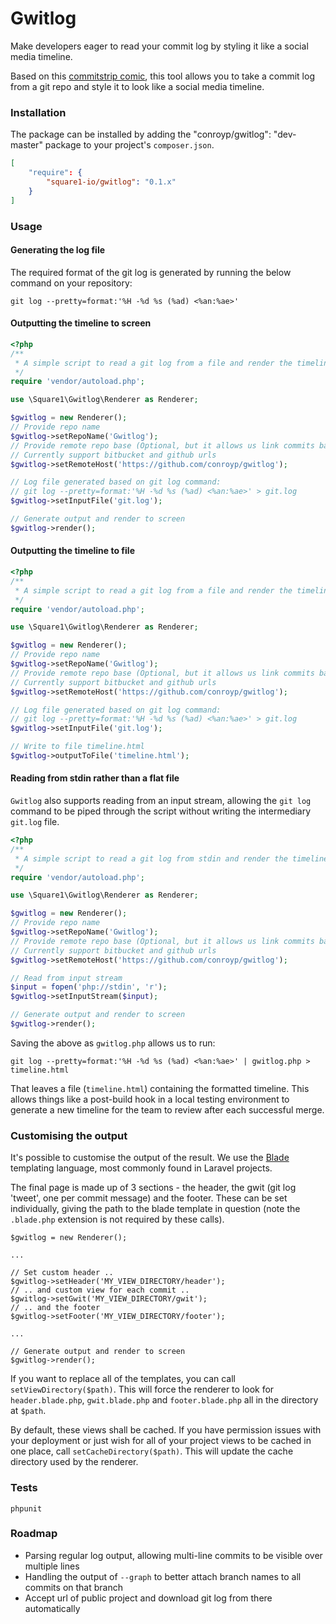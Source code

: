 Gwitlog
==============

Make developers eager to read your commit log by styling it like a social media timeline.

Based on this [commitstrip comic](http://www.commitstrip.com/en/2014/08/07/our-cto-has-discovered-an-incredible-way-of-making-developers-read-his-commit-messages-you-wont-even-believe-how-he-did-it/), this tool allows you to take a commit log from a git repo and style it to look like a social media timeline.

### Installation
The package can be installed by adding the "conroyp/gwitlog": "dev-master" package to your project's `composer.json`.

```json
[
    "require": {
        "square1-io/gwitlog": "0.1.x"
    }
]
```

### Usage

#### Generating the log file

The required format of the git log is generated by running the below command on your repository:

`git log --pretty=format:'%H -%d %s (%ad) <%an:%ae>'`

#### Outputting the timeline to screen

```php
<?php
/**
 * A simple script to read a git log from a file and render the timeline to screen
 */
require 'vendor/autoload.php';

use \Square1\Gwitlog\Renderer as Renderer;

$gwitlog = new Renderer();
// Provide repo name
$gwitlog->setRepoName('Gwitlog');
// Provide remote repo base (Optional, but it allows us link commits back to the web GUI)
// Currently support bitbucket and github urls
$gwitlog->setRemoteHost('https://github.com/conroyp/gwitlog');

// Log file generated based on git log command:
// git log --pretty=format:'%H -%d %s (%ad) <%an:%ae>' > git.log
$gwitlog->setInputFile('git.log');

// Generate output and render to screen
$gwitlog->render();

```

#### Outputting the timeline to file

```php
<?php
/**
 * A simple script to read a git log from a file and render the timeline to a file
 */
require 'vendor/autoload.php';

use \Square1\Gwitlog\Renderer as Renderer;

$gwitlog = new Renderer();
// Provide repo name
$gwitlog->setRepoName('Gwitlog');
// Provide remote repo base (Optional, but it allows us link commits back to the web GUI)
// Currently support bitbucket and github urls
$gwitlog->setRemoteHost('https://github.com/conroyp/gwitlog');

// Log file generated based on git log command:
// git log --pretty=format:'%H -%d %s (%ad) <%an:%ae>' > git.log
$gwitlog->setInputFile('git.log');

// Write to file timeline.html
$gwitlog->outputToFile('timeline.html');

```

#### Reading from stdin rather than a flat file

`Gwitlog` also supports reading from an input stream, allowing the `git log` command to be piped through the script without writing the intermediary `git.log` file.

```php
<?php
/**
 * A simple script to read a git log from stdin and render the timeline to screen
 */
require 'vendor/autoload.php';

use \Square1\Gwitlog\Renderer as Renderer;

$gwitlog = new Renderer();
// Provide repo name
$gwitlog->setRepoName('Gwitlog');
// Provide remote repo base (Optional, but it allows us link commits back to the web GUI)
// Currently support bitbucket and github urls
$gwitlog->setRemoteHost('https://github.com/conroyp/gwitlog');

// Read from input stream
$input = fopen('php://stdin', 'r');
$gwitlog->setInputStream($input);

// Generate output and render to screen
$gwitlog->render();

```

Saving the above as `gwitlog.php` allows us to run:

`git log --pretty=format:'%H -%d %s (%ad) <%an:%ae>' | gwitlog.php > timeline.html`

That leaves a file (`timeline.html`) containing the formatted timeline. This allows things like a post-build hook in a local testing environment to generate a new timeline for the team to review after each successful merge.


### Customising the output

It's possible to customise the output of the result. We use the [Blade](https://github.com/PhiloNL/Laravel-Blade) templating language, most commonly found in Laravel projects.

The final page is made up of 3 sections - the header, the gwit (git log 'tweet', one per commit message) and the footer. These can be set individually, giving the path to the blade template in question (note the `.blade.php` extension is not required by these calls).

```
$gwitlog = new Renderer();

...

// Set custom header ..
$gwitlog->setHeader('MY_VIEW_DIRECTORY/header');
// .. and custom view for each commit ..
$gwitlog->setGwit('MY_VIEW_DIRECTORY/gwit');
// .. and the footer
$gwitlog->setFooter('MY_VIEW_DIRECTORY/footer');

...

// Generate output and render to screen
$gwitlog->render();
```

If you want to replace all of the templates, you can call `setViewDirectory($path)`. This will force the renderer to look for `header.blade.php`, `gwit.blade.php` and `footer.blade.php` all in the directory at `$path`.

By default, these views shall be cached. If you have permission issues with your deployment or just wish for all of your project views to be cached in one place, call `setCacheDirectory($path)`. This will update the cache directory used by the renderer.


### Tests

`phpunit`


### Roadmap

* Parsing regular log output, allowing multi-line commits to be visible over multiple lines
* Handling the output of `--graph` to better attach branch names to all commits on that branch
* Accept url of public project and download git log from there automatically
